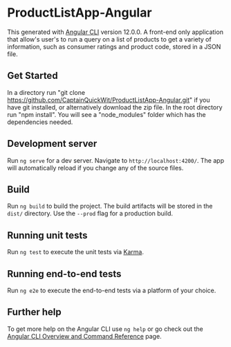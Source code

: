 # ProductListApp-Angular

This generated with [Angular CLI](https://github.com/angular/angular-cli) version 12.0.0. A front-end only application that allow's user's to run a query on a list of products to get a variety of information, such as consumer ratings and product code, stored in a JSON file. 

## Get Started

In a directory run "git clone https://github.com/CaptainQuickWit/ProductListApp-Angular.git" if you have git installed, or alternatively download the zip file. In the root directory run "npm install". You will see a "node_modules" folder which has the dependencies needed. 

## Development server

Run `ng serve` for a dev server. Navigate to `http://localhost:4200/`. The app will automatically reload if you change any of the source files.

## Build

Run `ng build` to build the project. The build artifacts will be stored in the `dist/` directory. Use the `--prod` flag for a production build.

## Running unit tests

Run `ng test` to execute the unit tests via [Karma](https://karma-runner.github.io).

## Running end-to-end tests

Run `ng e2e` to execute the end-to-end tests via a platform of your choice.

## Further help

To get more help on the Angular CLI use `ng help` or go check out the [Angular CLI Overview and Command Reference](https://angular.io/cli) page.
